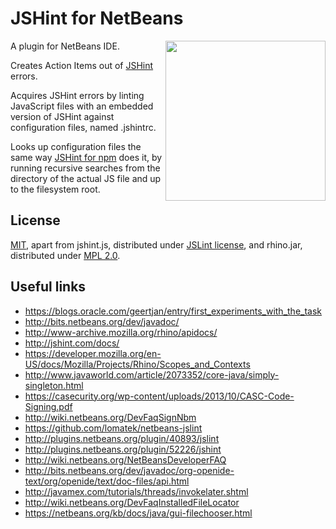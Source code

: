 # JSHint for NetBeans

<img align="right" height="256px" src="https://cdn.rawgit.com/luka-zitnik/jshint-for-netbeans/1.0/icon.svg">

A plugin for NetBeans IDE.

Creates Action Items out of [JSHint](http://jshint.com/) errors.

Acquires JSHint errors by linting JavaScript files with an embedded version of JSHint against configuration files, named .jshintrc.

Looks up configuration files the same way [JSHint for npm](https://www.npmjs.com/package/jshint) does it, by running recursive searches from the directory of the actual JS file and up to the filesystem root.

## License
[MIT](https://raw.githubusercontent.com/luka-zitnik/jshint-for-netbeans/master/LICENSE), apart from jshint.js, distributed under [JSLint license](https://github.com/jshint/jshint/blob/master/src/jshint.js), and rhino.jar, distributed under [MPL 2.0](https://www.mozilla.org/MPL/).

## Useful links
- https://blogs.oracle.com/geertjan/entry/first_experiments_with_the_task
- http://bits.netbeans.org/dev/javadoc/
- http://www-archive.mozilla.org/rhino/apidocs/
- http://jshint.com/docs/
- https://developer.mozilla.org/en-US/docs/Mozilla/Projects/Rhino/Scopes_and_Contexts
- http://www.javaworld.com/article/2073352/core-java/simply-singleton.html
- https://casecurity.org/wp-content/uploads/2013/10/CASC-Code-Signing.pdf
- http://wiki.netbeans.org/DevFaqSignNbm
- https://github.com/lomatek/netbeans-jslint
- http://plugins.netbeans.org/plugin/40893/jslint
- http://plugins.netbeans.org/plugin/52226/jshint
- http://wiki.netbeans.org/NetBeansDeveloperFAQ
- http://bits.netbeans.org/dev/javadoc/org-openide-text/org/openide/text/doc-files/api.html
- http://javamex.com/tutorials/threads/invokelater.shtml
- http://wiki.netbeans.org/DevFaqInstalledFileLocator
- https://netbeans.org/kb/docs/java/gui-filechooser.html